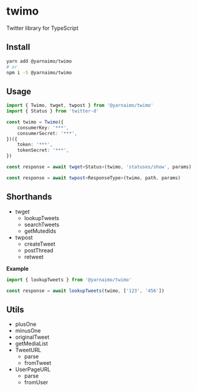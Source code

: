 # twimo

Twitter library for TypeScript

## Install

```sh
yarn add @yarnaimo/twimo
# or
npm i -S @yarnaimo/twimo
```

## Usage

```ts
import { Twimo, twget, twpost } from '@yarnaimo/twimo'
import { Status } from 'twitter-d'

const twimo = Twimo({
    consumerKey: '***',
    consumerSecret: '***',
})({
    token: '***',
    tokenSecret: '***',
})

const response = await twget<Status>(twimo, 'statuses/show', params)

const response = await twpost<ResponseType>(twimo, path, params)
```

## Shorthands

-   twget
    -   lookupTweets
    -   searchTweets
    -   getMutedIds
-   twpost
    -   createTweet
    -   postThread
    -   retweet

**Example**

```ts
import { lookupTweets } from '@yarnaimo/twimo'

const response = await lookupTweets(twimo, ['123', '456'])
```

## Utils

-   plusOne
-   minusOne
-   originalTweet
-   getMediaList
-   TweetURL
    -   parse
    -   fromTweet
-   UserPageURL
    -   parse
    -   fromUser
